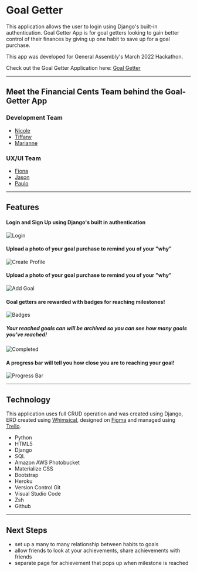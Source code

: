 # Goal Getter
 This application allows the user to login using Django's built-in authentication. Goal Getter App is for goal getters looking to gain better control of their finances by giving up one habit to save up for a goal purchase. 

 This app was developed for General Assembly's March 2022 Hackathon.

Check out the Goal Getter Application here: [Goal Getter](https://goal-getter-hackathon.herokuapp.com/)

***

## Meet the Financial Cents Team behind the Goal-Getter App

### Development Team
- [Nicole](https://www.linkedin.com/in/nlimtung/)  
- [Tiffany](https://www.linkedin.com/in/tiffany-lam-8b101724/)  
- [Marianne](https://www.linkedin.com/in/marianne-salamanca-badilla/) 

### UX/UI Team
- [Fiona](https://www.linkedin.com/in/fionambean/)  
- [Jason](https://www.linkedin.com/in/jason-lindop-03979a21b/)  
- [Paulo](https://www.linkedin.com/in/paulosaromo/) 

***

## Features
#### Login and Sign Up using Django's built in authentication
![Login](static/css/images/login.png)

#### Upload a photo of your goal purchase to remind you of your "why"
![Create Profile](static/css/images/makeprofile.png)

#### Upload a photo of your goal purchase to remind you of your "why"
![Add Goal](static/css/images/addgoal.png)

#### Goal getters are rewarded with badges for reaching milestones!
![Badges](static/css/images/badges.png)

##### Your reached goals can will be archived so you can see how many goals you've reached!
![Completed](static/css/images/completedachievements.png)

#### A progress bar will tell you how close you are to reaching your goal!
![Progress Bar](static/css/images/progressbar.png)

***

## Technology
This application uses full CRUD operation and was created using Django, ERD created using [Whimsical](https://whimsical.com/purchase-countdown-app-Cvv5KYaXRNmy5zhKt7qs9M), designed on [Figma](https://www.figma.com/file/yHzlRTXJTOvmSzX5ftiS6I/purchase-countdown?node-id=0%3A1) and managed using [Trello](https://trello.com/invite/b/YjXjSguZ/64ee95082871895b7b90ad9902288f19/purchase-countdown).

- Python
- HTML5
- Django  
- SQL
- Amazon AWS Photobucket
- Materialize CSS
- Bootstrap
- Heroku
- Version Control Git
- Visual Studio Code
- Zsh
- Github

***

## Next Steps 

- set up a many to many relationship between habits to goals 
- allow friends to look at your achievements, share achievements with friends
- separate page for achievement that pops up when milestone is reached